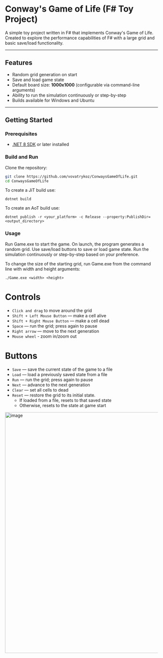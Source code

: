 # Conway's Game of Life (F# Toy Project)

A simple toy project written in F# that implements Conway's Game of Life.  
Created to explore the performance capabilities of F# with a large grid and basic save/load functionality.

---

## Features

- Random grid generation on start  
- Save and load game state  
- Default board size: **1000x1000** (configurable via command-line arguments)  
- Ability to run the simulation continuously or step-by-step  
- Builds available for Windows and Ubuntu  

---

## Getting Started

### Prerequisites

- [.NET 8 SDK](https://dotnet.microsoft.com/en-us/download/dotnet/8.0) or later installed  

### Build and Run

Clone the repository:

```bash
git clone https://github.com/vovatrykoz/ConwaysGameOfLife.git
cd ConwaysGameOfLife
```

To create a JiT build use:
```
dotnet build
```

To create an AoT build use:
```
dotnet publish -r <your_platform> -c Release --property:PublishDir=<output_directory>
```

### Usage
Run Game.exe to start the game. On launch, the program generates a random grid. Use save/load buttons to save or load game state. Run the simulation continuously or step-by-step based on your preference.

To change the size of the starting grid, run Game.exe from the command line with width and height arguments:
```
./Game.exe <width> <height>
```

# Controls

- `Click and drag` to move around the grid  
- `Shift + Left Mouse Button` — make a cell alive  
- `Shift + Right Mouse Button` — make a cell dead  
- `Space` — run the grid; press again to pause  
- `Right arrow` — move to the next generation
- `Mouse wheel` - zoom in/zoom out

# Buttons

- `Save` — save the current state of the game to a file  
- `Load` — load a previously saved state from a file  
- `Run` — run the grid; press again to pause  
- `Next` — advance to the next generation  
- `Clear` — set all cells to dead  
- `Reset` — restore the grid to its initial state.  
  - If loaded from a file, resets to that saved state  
  - Otherwise, resets to the state at game start  

<img width="1023" height="794" alt="image" src="https://github.com/user-attachments/assets/51f07896-6b65-4c30-a920-ba41c3978bb5" />



